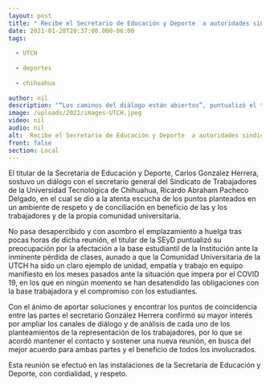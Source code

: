 ```yaml
---
layout: post
title: " Recibe el Secretario de Educación y Deporte  a autoridades sindicales de la UTCH"
date: 2021-01-28T20:37:00.000-06:00
tags:
  
  - UTCH
  
  - deportes
  
  - chihuahua
  
author: nil
description: "“Los caminos del diálogo están abiertos”, puntualizó el titular de la dependencia, Carlos González Herrera"
image: /uploads/2021/images-UTCH.jpeg
video: nil
audio: nil
alt:  Recibe el Secretario de Educación y Deporte  a autoridades sindicales de la UTCH
front: false
section: Local
---
```


El titular de la Secretaría de Educación y Deporte, Carlos González Herrera, sostuvo un diálogo con el secretario general del Sindicato de Trabajadores de la Universidad Tecnológica de Chihuahua, Ricardo Abraham Pacheco Delgado, en el cual se dio a la atenta escucha de los puntos planteados en un ambiente de respeto y de conciliación en beneficio de las y los  trabajadores y de la propia comunidad universitaria.

No pasa desapercibido y con asombro el emplazamiento a huelga tras pocas horas de dicha reunión, el titular de la SEyD puntualizó su preocupación por la afectación a la base estudiantil de la Institución ante la inminente pérdida de clases, aunado a que la Comunidad Universitaria de la UTCH ha sido un claro ejemplo de unidad, empatía y trabajo en equipo manifiesto en los meses pasados ante la situación que impera por el COVID 19, en los que en ningún momento se han desatendido las obligaciones con la base trabajadora y el compromiso con los estudiantes.

Con el ánimo de aportar soluciones y encontrar los puntos de coincidencia entre las partes el secretario González Herrera confirmó su mayor interés por ampliar los canales de diálogo y de análisis de cada uno de los planteamientos de la representación de los trabajadores, por lo que se acordó mantener el contacto y sostener una nueva reunión, en busca del mejor acuerdo para ambas partes y el beneficio de todos los involucrados.

Esta reunión se efectuó en las instalaciones de la Secretaría de Educación y Deporte, con cordialidad, y respeto.